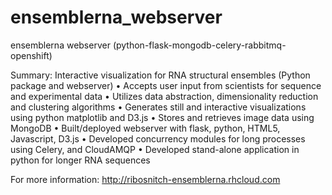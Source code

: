 # ensemblerna_webserver
ensemblerna webserver (python-flask-mongodb-celery-rabbitmq-openshift)

Summary: Interactive visualization for RNA structural ensembles (Python package and webserver)
•	Accepts user input from scientists for sequence and experimental data
•	Utilizes data abstraction, dimensionality reduction and clustering algorithms
•	Generates still and interactive visualizations using python matplotlib and D3.js
•	Stores and retrieves image data using MongoDB
•	Built/deployed webserver with flask, python, HTML5, Javascript, D3.js
•	Developed concurrency modules for long processes using Celery, and CloudAMQP
•	Developed stand-alone application in python for longer RNA sequences

For more information:
http://ribosnitch-ensemblerna.rhcloud.com
